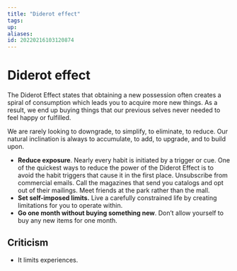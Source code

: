 ```yaml
---
title: "Diderot effect"
tags: 
up: 
aliases:
id: 20220216103120874
---
```


# Diderot effect

The Diderot Effect states that obtaining a new possession often creates a spiral of consumption which leads you to acquire more new things. As a result, we end up buying things that our previous selves never needed to feel happy or fulfilled.

We are rarely looking to downgrade, to simplify, to eliminate, to reduce. Our natural inclination is always to accumulate, to add, to upgrade, and to build upon.

- **Reduce exposure**. Nearly every habit is initiated by a trigger or cue. One of the quickest ways to reduce the power of the Diderot Effect is to avoid the habit triggers that cause it in the first place. Unsubscribe from commercial emails. Call the magazines that send you catalogs and opt out of their mailings. Meet friends at the park rather than the mall.
- **Set self-imposed limits.** Live a carefully constrained life by creating limitations for you to operate within.
- **Go one month without buying something new**. Don’t allow yourself to buy any new items for one month.

## Criticism
- It limits experiences.